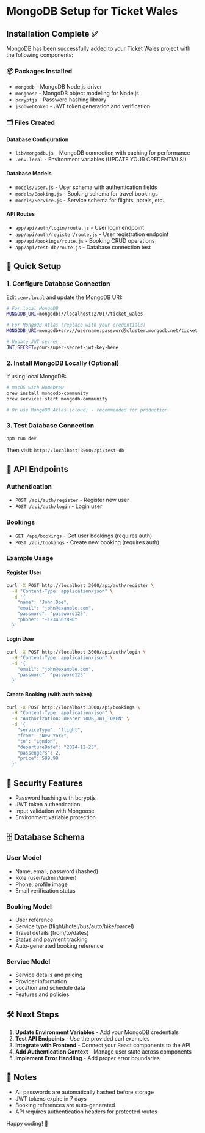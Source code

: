 # MongoDB Setup for Ticket Wales

## Installation Complete ✅

MongoDB has been successfully added to your Ticket Wales project with the following components:

### 📦 Packages Installed
- `mongodb` - MongoDB Node.js driver
- `mongoose` - MongoDB object modeling for Node.js
- `bcryptjs` - Password hashing library
- `jsonwebtoken` - JWT token generation and verification

### 🗂️ Files Created

#### Database Configuration
- `lib/mongodb.js` - MongoDB connection with caching for performance
- `.env.local` - Environment variables (UPDATE YOUR CREDENTIALS!)

#### Database Models
- `models/User.js` - User schema with authentication fields
- `models/Booking.js` - Booking schema for travel bookings
- `models/Service.js` - Service schema for flights, hotels, etc.

#### API Routes
- `app/api/auth/login/route.js` - User login endpoint
- `app/api/auth/register/route.js` - User registration endpoint
- `app/api/bookings/route.js` - Booking CRUD operations
- `app/api/test-db/route.js` - Database connection test

## 🚀 Quick Setup

### 1. Configure Database Connection
Edit `.env.local` and update the MongoDB URI:

```bash
# For local MongoDB
MONGODB_URI=mongodb://localhost:27017/ticket_wales

# For MongoDB Atlas (replace with your credentials)
MONGODB_URI=mongodb+srv://username:password@cluster.mongodb.net/ticket_wales?retryWrites=true&w=majority

# Update JWT secret
JWT_SECRET=your-super-secret-jwt-key-here
```

### 2. Install MongoDB Locally (Optional)
If using local MongoDB:
```bash
# macOS with Homebrew
brew install mongodb-community
brew services start mongodb-community

# Or use MongoDB Atlas (cloud) - recommended for production
```

### 3. Test Database Connection
```bash
npm run dev
```
Then visit: `http://localhost:3000/api/test-db`

## 📡 API Endpoints

### Authentication
- `POST /api/auth/register` - Register new user
- `POST /api/auth/login` - Login user

### Bookings
- `GET /api/bookings` - Get user bookings (requires auth)
- `POST /api/bookings` - Create new booking (requires auth)

### Example Usage

#### Register User
```bash
curl -X POST http://localhost:3000/api/auth/register \
  -H "Content-Type: application/json" \
  -d '{
    "name": "John Doe",
    "email": "john@example.com",
    "password": "password123",
    "phone": "+1234567890"
  }'
```

#### Login User
```bash
curl -X POST http://localhost:3000/api/auth/login \
  -H "Content-Type: application/json" \
  -d '{
    "email": "john@example.com",
    "password": "password123"
  }'
```

#### Create Booking (with auth token)
```bash
curl -X POST http://localhost:3000/api/bookings \
  -H "Content-Type: application/json" \
  -H "Authorization: Bearer YOUR_JWT_TOKEN" \
  -d '{
    "serviceType": "flight",
    "from": "New York",
    "to": "London",
    "departureDate": "2024-12-25",
    "passengers": 2,
    "price": 599.99
  }'
```

## 🔐 Security Features
- Password hashing with bcryptjs
- JWT token authentication
- Input validation with Mongoose
- Environment variable protection

## 🗄️ Database Schema

### User Model
- Name, email, password (hashed)
- Role (user/admin/driver)
- Phone, profile image
- Email verification status

### Booking Model
- User reference
- Service type (flight/hotel/bus/auto/bike/parcel)
- Travel details (from/to/dates)
- Status and payment tracking
- Auto-generated booking reference

### Service Model
- Service details and pricing
- Provider information
- Location and schedule data
- Features and policies

## 🛠️ Next Steps

1. **Update Environment Variables** - Add your MongoDB credentials
2. **Test API Endpoints** - Use the provided curl examples
3. **Integrate with Frontend** - Connect your React components to the API
4. **Add Authentication Context** - Manage user state across components
5. **Implement Error Handling** - Add proper error boundaries

## 📝 Notes
- All passwords are automatically hashed before storage
- JWT tokens expire in 7 days
- Booking references are auto-generated
- API requires authentication headers for protected routes

Happy coding! 🚀